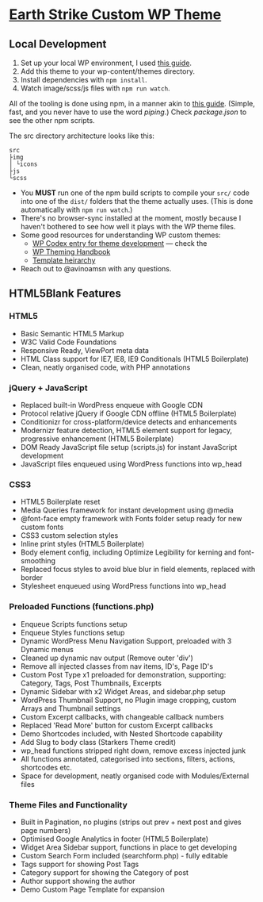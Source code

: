 # [Earth Strike Custom WP Theme](http://earthstrike.org)

## Local Development

1. Set up your local WP environment, I used [this guide](https://torquemag.io/2015/11/install-wordpress-locally-xampp-windows-mac/).
2. Add this theme to your wp-content/themes directory.
3. Install dependencies with `npm install`.
4. Watch image/scss/js files with `npm run watch`.

All of the tooling is done using npm, in a manner akin to [this guide](https://css-tricks.com/why-npm-scripts/). (Simple, fast, and you never have to use the word *piping*.) Check *package.json* to see the other npm scripts.

The src directory architecture looks like this:

```
src
├img
│ └icons
├js
└scss
```

* You **MUST** run one of the npm build scripts to compile your `src/` code into one of the `dist/` folders that the theme actually uses. (This is done automatically with `npm run watch`.)
* There's no browser-sync installed at the moment, mostly because I haven't bothered to see how well it plays with the WP theme files.
* Some good resources for understanding WP custom themes:
	* [WP Codex entry for theme development](https://codex.wordpress.org/Theme_Development) — check the 
	* [WP Theming Handbook](https://developer.wordpress.org/themes/getting-started/)
	* [Template heirarchy](https://developer.wordpress.org/themes/basics/template-hierarchy/)
* Reach out to @avinoamsn with any questions.

## HTML5Blank Features

### HTML5
* Basic Semantic HTML5 Markup
* W3C Valid Code Foundations
* Responsive Ready, ViewPort meta data
* HTML Class support for IE7, IE8, IE9 Conditionals (HTML5 Boilerplate)
* Clean, neatly organised code, with PHP annotations

### jQuery + JavaScript
* Replaced built-in WordPress enqueue with Google CDN
* Protocol relative jQuery if Google CDN offline (HTML5 Boilerplate)
* Conditionizr for cross-platform/device detects and enhancements
* Modernizr feature detection, HTML5 element support for legacy, progressive enhancement (HTML5 Boilerplate)
* DOM Ready JavaScript file setup (scripts.js) for instant JavaScript development
* JavaScript files enqueued using WordPress functions into wp_head

### CSS3
* HTML5 Boilerplate reset
* Media Queries framework for instant development using @media
* @font-face empty framework with Fonts folder setup ready for new custom fonts
* CSS3 custom selection styles
* Inline print styles (HTML5 Boilerplate)
* Body element config, including Optimize Legibility for kerning and font-smoothing
* Replaced focus styles to avoid blue blur in field elements, replaced with border
* Stylesheet enqueued using WordPress functions into wp_head

### Preloaded Functions (functions.php)
* Enqueue Scripts functions setup
* Enqueue Styles functions setup
* Dynamic WordPress Menu Navigation Support, preloaded with 3 Dynamic menus
* Cleaned up dynamic nav output (Remove outer 'div')
* Remove all injected classes from nav items, ID's, Page ID's
* Custom Post Type x1 preloaded for demonstration, supporting: Category, Tags, Post Thumbnails, Excerpts
* Dynamic Sidebar with x2 Widget Areas, and sidebar.php setup
* WordPress Thumbnail Support, no Plugin image cropping, custom Arrays and Thumbnail settings
* Custom Excerpt callbacks, with changeable callback numbers
* Replaced 'Read More' button for custom Excerpt callbacks
* Demo Shortcodes included, with Nested Shortcode capability
* Add Slug to body class (Starkers Theme credit)
* wp_head functions stripped right down, remove excess injected junk
* All functions annotated, categorised into sections, filters, actions, shortcodes etc.
* Space for development, neatly organised code with Modules/External files

### Theme Files and Functionality
* Built in Pagination, no plugins (strips out prev + next post and gives page numbers)
* Optimised Google Analytics in footer (HTML5 Boilerplate)
* Widget Area Sidebar support, functions in place to get developing
* Custom Search Form included (searchform.php) - fully editable
* Tags support for showing Post Tags
* Category support for showing the Category of post
* Author support showing the author
* Demo Custom Page Template for expansion
